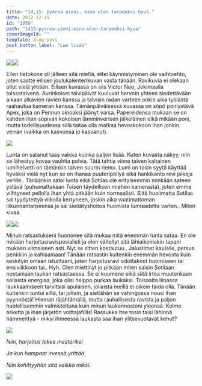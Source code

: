 ```yaml
---
title: "14,15: pyöreä pieni. minä olen tarpeeksi hyvä."
date: 2012-12-15
id: "1058"
path: "1415-pyorea-pieni-mina-olen-tarpeeksi-hyva"
coverImageId: ""
template: blog-post
post_button_label: "Lue lisää"
---
```


[![](/images/k14.jpg)](http://1.bp.blogspot.com/-jMTyWY39VWk/UMytAmMLH4I/AAAAAAAADfw/O9s1tPKwp98/s1600/k14.jpg)[![](/images/k15.jpg)](http://4.bp.blogspot.com/-ar8439GsVwg/UMytCHNCWNI/AAAAAAAADf4/aQ3JIxP4KlE/s1600/k15.jpg)

Eilen tietokone oli jälleen sitä mieltä, ettei käynnistyminen ole vaihtoehto, joten saatte eilisen joulukalenterikuvan vasta tänään. Ravikuvia ei olekaan ollut vielä yhtään. Eilisen kuvassa on siis Victor Neo, Jokimaalla toissatalvena. Aurinkoiset talvipäivät kuuluvat harvoin yhteen siedettävään aikaan alkavien ravien kanssa ja talvisin radan varteen onkin aika työlästä raahautua kameran kanssa. Tämänpäiväisessä kuvassa on söpö poniystävä Apex, joka on Pennun ainoaksi jäänyt varsa. Papereidensa mukaan se on kahden ihan sopivan kokoisen lämminverisen jälkeläinen eikä mikään poni, mutta todellisuudessa sillä taitaa olla matkaa hevoskokoon ihan jonkin verran (vaikka on kasvunsa jo kasvanut).

[![](/images/IMG_0411.JPG)](http://1.bp.blogspot.com/-wZSZhpIaK5g/UMyaIRJB27I/AAAAAAAADeE/IF7D-KAZ7J0/s1600/IMG_0411.JPG)

Lunta on satanut taas vaikka kuinka paljon lisää. Kuten kuvasta näkyy, niin se lähestyy kovaa vauhtia polvia. Tätä tahtia viime talven kaltainen lumihelvetti on tämänkin talven suurin riemu. Lumi on tosin syytä käyttää hyväksi vielä nyt kun se on ihanaa puuteripöllyä eikä hankikanto revi jalkoja verille.. Tänäänkin satoi lunta eikä Sotilas ole erityisemmin minkään sateen ystävä (puhumattakaan Toisen täydellisen miehen kamerasta), joten emme viihtyneet pellolla ihan yhtä pitkään kuin normaalisti. Siitä huolimatta Sotilas sai tyydytettyä viikolla kertyneen, joskin aika vaatimattoman liikunnantarpeensa ja sai siedätyshoitoa huomista lumisadetta varten.. Miten kivaa.

[![](/images/IMG_0403.JPG)](http://4.bp.blogspot.com/-dlgr34lSzmE/UMyaHO1G-AI/AAAAAAAADd8/rRz32fvawIM/s1600/IMG_0403.JPG)[![](/images/IMG_0392.JPG)](http://2.bp.blogspot.com/-_ZXzYN7iYxA/UMyaFwPeykI/AAAAAAAADd0/x9JDvbA-vF0/s1600/IMG_0392.JPG)

Minun ratsastukseni huononee sitä mukaa mitä enemmän lunta sataa. En ole mikään harjoitusravispesialisti ja olen vältellyt sitä lähiaikoinakin tapani mukaan viimeiseen asti. Nyt se sitten kostautuu.. Jalustimet kaulalle, persus penkkiin ja kahlaamaan! Tänään ratsastin kuitenkin enemmän hevosta kuin keskityin omaan istuntaani, joten harjoitusravi odottakoot huomiseen tai ensiviikkoon tai.. Hyh. Olen miettinyt jo pitkään miten saisin Sotilaan nostamaan laukan ratsastaessa. Se ei kuumene eikä siitä irtoa muutenkaan sellaista energiaa, joka olisi helppo purkaa laukaksi. Toisaalta liinassa laukkaamiseen tarvitsisi apulaisen, jollaista meillä ei oikein taida olla. Tänään kuitenkin tuntui siltä, tai joltain, ja sieltähän se vahingossa nousi ihan pyynnöstä! Hieman räjähtämällä, mutta rauhallisesta ravista ja paljon huolellisemmin valmisteltuna kuin minun laukannostoni yleensä. Kolme askelta ja ihan järjetön voittajafiilis! Rassukka itse tosin taisi lähinnä hämmentyä - miksi ihmeessä laukasta saa ihan ylitsevuotavat kehut?

[![](/images/IMG_0345y.JPG)](http://3.bp.blogspot.com/-XB1MPUhqb7Y/UMyaEYeCAMI/AAAAAAAADds/c_4X14n92MQ/s1600/IMG_0345y.JPG)

_Niin, harjoitus tekee mestariksi_

_Ja kun hampaat irvessä yrittää_

_Niin kehittyyhän sitä vaikka miksi.._

[![](/images/ak.jpg)](http://4.bp.blogspot.com/-dUGF35h9gVw/UMytDLxBWjI/AAAAAAAADf8/708xpcrSMUY/s1600/ak.jpg)

